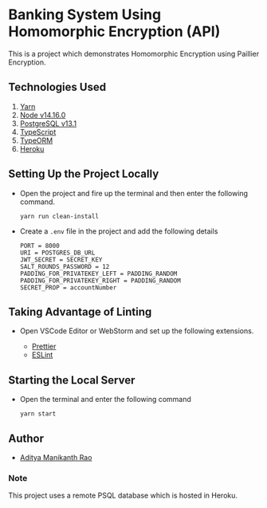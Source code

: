 # Banking System Using Homomorphic Encryption (API)

This is a project which demonstrates Homomorphic Encryption using Paillier Encryption.

## Technologies Used
1. [Yarn](https://yarnpkg.com/)
2. [Node v14.16.0](https://nodejs.org)
3. [PostgreSQL v13.1](https://www.postgresql.org/)
4. [TypeScript](https://www.typescriptlang.org/)
5. [TypeORM](https://typeorm.io/)
6. [Heroku](https://devcenter.heroku.com/)

## Setting Up the Project Locally

- Open the project and fire up the terminal and then enter the following command.
 
    ```
    yarn run clean-install
    ```

- Create a ```.env``` file in the project and add the following details
  ```dotenv
  PORT = 8000
  URI = POSTGRES_DB_URL
  JWT_SECRET = SECRET_KEY
  SALT_ROUNDS_PASSWORD = 12
  PADDING_FOR_PRIVATEKEY_LEFT = PADDING_RANDOM
  PADDING_FOR_PRIVATEKEY_RIGHT = PADDING_RANDOM
  SECRET_PROP = accountNumber
  ```
 
## Taking Advantage of Linting

- Open VSCode Editor or WebStorm and set up the following extensions.
  
  - [Prettier](https://marketplace.visualstudio.com/items?itemName=esbenp.prettier-vscode) 
  - [ESLint](https://marketplace.visualstudio.com/items?itemName=dbaeumer.vscode-eslint)

## Starting the Local Server

- Open the terminal and enter the following command
  
  ```
  yarn start
  ```
## Author

- [Aditya Manikanth Rao](https://github.com/AdityaManikanth2810)

### Note 
  This project uses a remote PSQL database which is hosted in Heroku.

